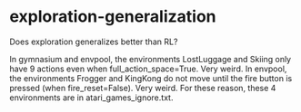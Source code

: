 # exploration-generalization

Does exploration generalizes better than RL?


In gymnasium and envpool,
the environments LostLuggage and Skiing only have 9 actions even when full_action_space=True.
Very weird.
In envpool,
the environments Frogger and KingKong do not move until the fire button is pressed (when fire_reset=False).
Very weird.
For these reason, these 4 environments are in atari_games_ignore.txt.




